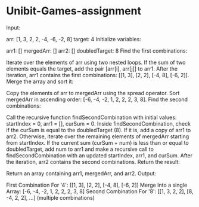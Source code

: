 # Unibit-Games-assignment
Input:

arr: [1, 3, 2, 2, -4, -6, -2, 8]
target: 4
Initialize variables:

arr1: []
mergedArr: []
arr2: []
doubledTarget: 8
Find the first combinations:

Iterate over the elements of arr using two nested loops.
If the sum of two elements equals the target, add the pair [arr[i], arr[j]] to arr1.
After the iteration, arr1 contains the first combinations: [[1, 3], [2, 2], [-4, 8], [-6, 2]].
Merge the array and sort it:

Copy the elements of arr to mergedArr using the spread operator.
Sort mergedArr in ascending order: [-6, -4, -2, 1, 2, 2, 2, 3, 8].
Find the second combinations:

Call the recursive function findSecondCombination with initial values: startIndex = 0, arr1 = [], curSum = 0.
Inside findSecondCombination, check if the curSum is equal to the doubledTarget (8).
If it is, add a copy of arr1 to arr2.
Otherwise, iterate over the remaining elements of mergedArr starting from startIndex.
If the current sum (curSum + num) is less than or equal to doubledTarget, add num to arr1 and make a recursive call to findSecondCombination with an updated startIndex, arr1, and curSum.
After the iteration, arr2 contains the second combinations.
Return the result:

Return an array containing arr1, mergedArr, and arr2.
Output:

First Combination For '4': [[1, 3], [2, 2], [-4, 8], [-6, 2]]
Merge Into a single Array: [-6, -4, -2, 1, 2, 2, 2, 3, 8]
Second Combination For '8': [[1, 3, 2, 2], [8, -4, 2, 2], ...] (multiple combinations)
